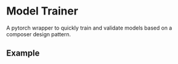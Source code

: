 # Model Trainer
A pytorch wrapper to quickly train and validate models based on a composer design pattern.

## Example
